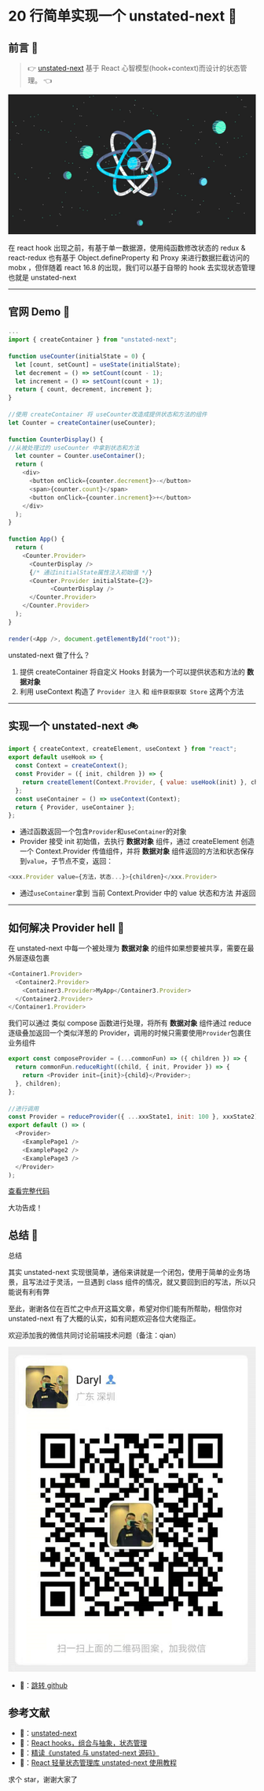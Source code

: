 # 20 行简单实现一个 unstated-next 🎅

## 前言 📝

> 👉 [unstated-next](https://github.com/jamiebuilds/unstated-next) 基于 React 心智模型(hook+context)而设计的状态管理。 👈

![Alt](https://raw.githubusercontent.com/blazer233/unstated-next/main/public/temp1.jpg)

在 react hook 出现之前，有基于单一数据源，使用纯函数修改状态的 redux & react-redux 也有基于 Object.defineProperty 和 Proxy 来进行数据拦截访问的 mobx ，但伴随着 react 16.8 的出现，我们可以基于自带的 hook 去实现状态管理也就是 unstated-next

---

## 官网 Demo 🥔

```javascript
...
import { createContainer } from "unstated-next";

function useCounter(initialState = 0) {
  let [count, setCount] = useState(initialState);
  let decrement = () => setCount(count - 1);
  let increment = () => setCount(count + 1);
  return { count, decrement, increment };
}

//使用 createContainer 将 useCounter改造成提供状态和方法的组件
let Counter = createContainer(useCounter);

function CounterDisplay() {
//从被处理过的 useCounter 中拿到状态和方法
  let counter = Counter.useContainer();
  return (
    <div>
      <button onClick={counter.decrement}>-</button>
      <span>{counter.count}</span>
      <button onClick={counter.increment}>+</button>
    </div>
  );
}

function App() {
  return (
    <Counter.Provider>
      <CounterDisplay />
      {/* 通过initialState属性注入初始值 */}
      <Counter.Provider initialState={2}>
            <CounterDisplay />
      </Counter.Provider>
    </Counter.Provider>
  );
}

render(<App />, document.getElementById("root"));
```

unstated-next 做了什么？

1. 提供 createContainer 将自定义 Hooks 封装为一个可以提供状态和方法的 **数据对象**
2. 利用 useContext 构造了 `Provider 注入` 和 `组件获取获取 Store` 这两个方法

---

## 实现一个 unstated-next 🚲

```javascript
import { createContext, createElement, useContext } from "react";
export default useHook => {
  const Context = createContext();
  const Provider = ({ init, children }) => {
    return createElement(Context.Provider, { value: useHook(init) }, children);
  };
  const useContainer = () => useContext(Context);
  return { Provider, useContainer };
};
```

- 通过函数返回一个包含`Provider`和`useContainer`的对象
- Provider 接受 init 初始值，去执行 **数据对象** 组件，通过 createElement 创造一个 Context.Provider 传值组件，并将 **数据对象** 组件返回的方法和状态保存到`value`，子节点不变，返回：

```javascript
<xxx.Provider value={方法，状态...}>{children}</xxx.Provider>
```

- 通过`useContainer`拿到 当前 Context.Provider 中的 value 状态和方法 并返回

---

## 如何解决 Provider hell 🏁

在 unstated-next 中每一个被处理为 **数据对象** 的组件如果想要被共享，需要在最外层逐级包裹

```javascript
<Container1.Provider>
  <Container2.Provider>
    <Container3.Provider>MyApp</Container3.Provider>
  </Container2.Provider>
</Container1.Provider>
```

我们可以通过 类似 compose 函数进行处理，将所有 **数据对象** 组件通过 reduce 逐级叠加返回一个类似洋葱的 Provider，调用的时候只需要使用`Provider`包裹住业务组件

```javascript
export const composeProvider = (...commonFun) => ({ children }) => {
  return commonFun.reduceRight((child, { init, Provider }) => {
    return <Provider init={init}>{child}</Provider>;
  }, children);
};

//进行调用
const Provider = reduceProvider({ ...xxxState1, init: 100 }, xxxState2);
export default () => (
  <Provider>
    <ExamplePage1 />
    <ExamplePage2 />
    <ExamplePage3 />
  </Provider>
);
```

[查看完整代码](https://github.com/blazer233/unstated-next)

大功告成！

## 总结 💢

总结

其实 unstated-next 实现很简单，通俗来讲就是一个闭包，使用于简单的业务场景，且写法过于灵活，一旦遇到 class 组件的情况，就又要回到旧的写法，所以只能说有利有弊

至此，谢谢各位在百忙之中点开这篇文章，希望对你们能有所帮助，相信你对 unstated-next 有了大概的认实，如有问题欢迎各位大佬指正。

欢迎添加我的微信共同讨论前端技术问题（备注：qian）

![Alt](<https://raw.githubusercontent.com/blazer233/unstated-next/main/public/1618833127(1).png>)

- 👋：[跳转 github](https://github.com/blazer233/unstated-next)

## 参考文献

- 🍑：[unstated-next](https://github.com/jamiebuilds/unstated-next)
- 🍑：[React hooks，组合与抽象，状态管理](https://zhuanlan.zhihu.com/p/114034495)
- 🍑：[精读《unstated 与 unstated-next 源码》](https://zhuanlan.zhihu.com/p/93500556)
- 🍑：[React 轻量状态管理库 unstated-next 使用教程](https://www.jianshu.com/p/f5d0d777b523)

求个 star，谢谢大家了
